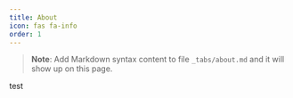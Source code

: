 ```yaml
---
title: About
icon: fas fa-info
order: 1
---
```



> **Note**: Add Markdown syntax content to file `_tabs/about.md` and it will show up on this page.

test